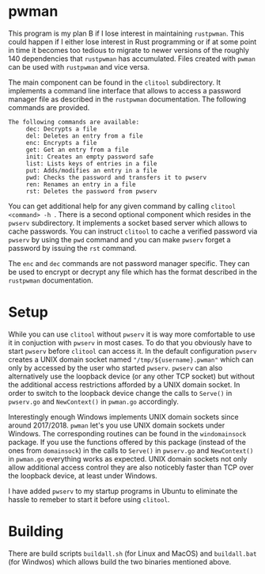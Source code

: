 # pwman

This program is my plan B if I lose interest in maintaining `rustpwman`. This could happen if I either lose interest in Rust 
programming or if at some point in time it becomes too tedious to migrate to newer versions of the roughly 140 dependencies
that `rustpwman` has accumulated. Files created with `pwman` can be used with `rustpwman` and vice versa.

The main component can be found in the `clitool` subdirectory. It implements a command line interface that allows to 
access a password manager file as described in the `rustpwman` documentation. The following commands are provided.

```
The following commands are available: 
     dec: Decrypts a file
     del: Deletes an entry from a file
     enc: Encrypts a file
     get: Get an entry from a file
     init: Creates an empty password safe
     list: Lists keys of entries in a file
     put: Adds/modifies an entry in a file
     pwd: Checks the password and transfers it to pwserv
     ren: Renames an entry in a file
     rst: Deletes the password from pwserv
```

You can get additional help for any given command by calling `clitool <command> -h `. There is a second optional component which resides in the 
`pwserv` subdirectory. It implements a socket based server which allows to cache passwords.  You can instruct `clitool` to cache a verified 
password via `pwserv` by using the `pwd` command and you can make `pwserv` forget a password by issuing the `rst` command.

The `enc` and `dec` commands are not password manager specific. They can be used to encrypt or decrypt any file which has the format described
in the `rustpwman` documentation.

# Setup

While you can use `clitool` without `pwserv` it is way more comfortable to use it in conjuction with `pwserv` in most cases. To do that you
obviously have to start `pwserv` before `clitool` can access it. In the default configuration `pwserv` creates a UNIX domain socket
named `"/tmp/${username}.pwman"` which can only by accessed by the user who started `pwserv`. `pwserv` can also alternatively use the loopback
device (or any other TCP socket) but without the additional access restrictions afforded by a UNIX domain socket. In order to switch to the loopback 
device change the calls to `Serve()` in `pwserv.go` and `NewContext()` in `pwman.go` accordingly. 

Interestingly enough Windows implements UNIX domain sockets since around 2017/2018. `pwman` let's you use UNIX domain sockets under Windows. 
The corresponding routines can be found in the `windomainsock` package. If you use the functions offered by this package (instead of the ones 
from `domainsock`) in the calls to `Serve()` in `pwserv.go` and `NewContext()` in `pwman.go` everything works as expected. UNIX domain sockets
not only allow additional access control they are also noticebly faster than TCP over the loopback device, at least under Windows. 

I have added `pwserv` to my startup programs in Ubuntu to eliminate the hassle to remeber to start it before using `clitool`.

# Building

There are build scripts `buildall.sh` (for Linux and MacOS) and `buildall.bat` (for Windwos) which allows build the two binaries mentioned above. 
